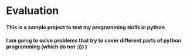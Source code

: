 # Evaluation

#### This is a sample project to test my programming skills in python
#### I am going to solve problems that try to cover different parts of python programming (which do not :))) )
